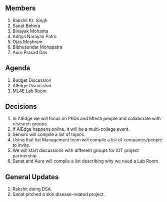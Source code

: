 Members
-------
1. Rakshit Kr. Singh
2. Sanat Behera
3. Binayak Mohanta
4. Aditya Narayan Patro
5. Ojas Meshram
6. Bibhusundar Mohapatra
7. Auro Prasad Das

Agenda
------
1. Budget Discussion
2. AIEdge Discussion
3. ML4E Lab Room

Decisions
---------
1. In AIEdge we will focus on PhDs and Mtech people and collaborate with research groups.
2. If AIEdge happens online, it will be a multi-college event.
3. Seniors will compile a list of topics.
4. Using that list Management team will compile a list of companies/people to invite.
5. We will start discussions with different groups for IOT project partnership.
6. Sanat and Auro will compile a list describing why we need a Lab Room.

General Updates
---------------
1. Rakshit doing DSA.
2. Sanat pitched a skin disease-related project.
